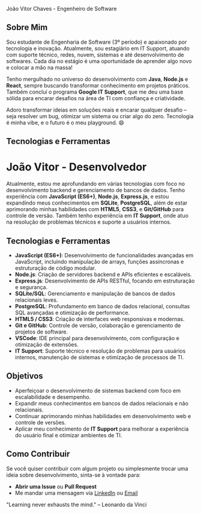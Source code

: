  João Vitor Chaves - Engenheiro de Software

## Sobre Mim

Sou estudante de Engenharia de Software (3º período) e apaixonado por tecnologia e inovação. Atualmente, sou estagiário em IT Support, atuando com suporte técnico, redes, nuvem, sistemas e até desenvolvimento de softwares. Cada dia no estágio é uma oportunidade de aprender algo novo e colocar a mão na massa!

Tenho mergulhado no universo do desenvolvimento com **Java**, **Node.js** e **React**, sempre buscando transformar conhecimento em projetos práticos. Também concluí o programa **Google IT Support**, que me deu uma base sólida para encarar desafios na área de TI com confiança e criatividade.

Adoro transformar ideias em soluções reais e encarar qualquer desafio – seja resolver um bug, otimizar um sistema ou criar algo do zero. Tecnologia é minha vibe, e o futuro é o meu playground. 😄



## Tecnologias e Ferramentas

# João Vitor - Desenvolvedor

Atualmente, estou me aprofundando em várias tecnologias com foco no desenvolvimento backend e gerenciamento de bancos de dados. Tenho experiência com **JavaScript (ES6+)**, **Node.js**, **Express.js**, e estou expandindo meus conhecimentos em **SQLite**, **PostgreSQL**, além de estar aprimorando minhas habilidades com **HTML5**, **CSS3**, e **Git/GitHub** para controle de versão. Também tenho experiência em **IT Support**, onde atuo na resolução de problemas técnicos e suporte a usuários internos.

## Tecnologias e Ferramentas

- **JavaScript (ES6+)**: Desenvolvimento de funcionalidades avançadas em JavaScript, incluindo manipulação de arrays, funções assíncronas e estruturação de código modular.
- **Node.js**: Criação de servidores backend e APIs eficientes e escaláveis.
- **Express.js**: Desenvolvimento de APIs RESTful, focando em estruturação e segurança.
- **SQLite/SQL**: Gerenciamento e manipulação de bancos de dados relacionais leves.
- **PostgreSQL**: Profundamento em banco de dados relacional, consultas SQL avançadas e otimização de performance.
- **HTML5 / CSS3**: Criação de interfaces web responsivas e modernas.
- **Git e GitHub**: Controle de versão, colaboração e gerenciamento de projetos de software.
- **VSCode**: IDE principal para desenvolvimento, com configuração e otimização de extensões.
- **IT Support**: Suporte técnico e resolução de problemas para usuários internos, manutenção de sistemas e otimização de processos de TI.

## Objetivos

- Aperfeiçoar o desenvolvimento de sistemas backend com foco em escalabilidade e desempenho.
- Expandir meus conhecimentos em bancos de dados relacionais e não relacionais.
- Continuar aprimorando minhas habilidades em desenvolvimento web e controle de versões.
- Aplicar meu conhecimento de **IT Support** para melhorar a experiência do usuário final e otimizar ambientes de TI.


## Como Contribuir

Se você quiser contribuir com algum projeto ou simplesmente trocar uma ideia sobre desenvolvimento, sinta-se à vontade para:

- **Abrir uma Issue** ou **Pull Request**
- Me mandar uma mensagem via [LinkedIn](www.linkedin.com/in/joão-vitor-chaves-9412912b7) ou [Email](mailto:chavesprogrammer@gmail.com)



"Learning never exhausts the mind." – Leonardo da Vinci
